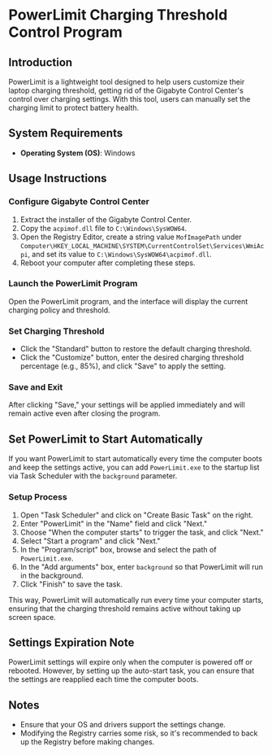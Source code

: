 # PowerLimit Charging Threshold Control Program

## Introduction
PowerLimit is a lightweight tool designed to help users customize their laptop charging threshold, getting rid of the Gigabyte Control Center's control over charging settings. With this tool, users can manually set the charging limit to protect battery health.

## System Requirements
- **Operating System (OS)**: Windows

## Usage Instructions

### Configure Gigabyte Control Center
1. Extract the installer of the Gigabyte Control Center.
2. Copy the `acpimof.dll` file to `C:\Windows\SysWOW64`.
3. Open the Registry Editor, create a string value `MofImagePath` under `Computer\HKEY_LOCAL_MACHINE\SYSTEM\CurrentControlSet\Services\WmiAcpi`, and set its value to `C:\Windows\SysWOW64\acpimof.dll`.
4. Reboot your computer after completing these steps.

### Launch the PowerLimit Program
Open the PowerLimit program, and the interface will display the current charging policy and threshold.

### Set Charging Threshold
- Click the "Standard" button to restore the default charging threshold.
- Click the "Customize" button, enter the desired charging threshold percentage (e.g., 85%), and click "Save" to apply the setting.

### Save and Exit
After clicking "Save," your settings will be applied immediately and will remain active even after closing the program.

## Set PowerLimit to Start Automatically
If you want PowerLimit to start automatically every time the computer boots and keep the settings active, you can add `PowerLimit.exe` to the startup list via Task Scheduler with the `background` parameter.

### Setup Process
1. Open "Task Scheduler" and click on "Create Basic Task" on the right.
2. Enter "PowerLimit" in the "Name" field and click "Next."
3. Choose "When the computer starts" to trigger the task, and click "Next."
4. Select "Start a program" and click "Next."
5. In the "Program/script" box, browse and select the path of `PowerLimit.exe`.
6. In the "Add arguments" box, enter `background` so that PowerLimit will run in the background.
7. Click "Finish" to save the task.

This way, PowerLimit will automatically run every time your computer starts, ensuring that the charging threshold remains active without taking up screen space.

## Settings Expiration Note
PowerLimit settings will expire only when the computer is powered off or rebooted. However, by setting up the auto-start task, you can ensure that the settings are reapplied each time the computer boots.

## Notes
- Ensure that your OS and drivers support the settings change.
- Modifying the Registry carries some risk, so it's recommended to back up the Registry before making changes.
